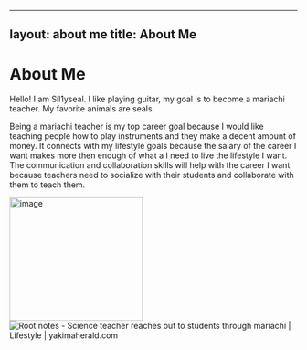  ---
layout: about me
title: About Me
---
# About Me
Hello! I am Sil1yseal.
I like playing guitar, my goal is to become a mariachi teacher. My favorite animals are seals

Being a mariachi teacher is my top career goal because I would like teaching people how to play instruments and they make a decent amount of money.
  It connects with my lifestyle goals because the salary of the career I want makes more then enough of what a I need to live the lifestyle I want.
The communication and collaboration skills will help with the career I want because teachers need to socialize with their students and collaborate with them to teach them.

<img width="233" height="216" alt="image" src="https://github.com/user-attachments/assets/044938de-a49c-4c7a-a533-38b546e77204" />
<img src="https://bloximages.newyork1.vip.townnews.com/yakimaherald.com/content/tncms/assets/v3/editorial/3/85/385bd7ca-8129-11e6-bb79-d76488d25b85/57e47ed810812.image.jpg?resize=750%2C500" alt="Root notes - Science teacher reaches out to students through mariachi |  Lifestyle | yakimaherald.com"/><img 

